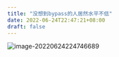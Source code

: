 ```yaml
---
title: "没想到bypass的人居然水平不低"
date: 2022-06-24T22:47:21+08:00
draft: false
---
```


![image-20220624224746689](https://res.cloudinary.com/dbzr1zvpf/image/upload/v1656082068/2022/06/0081d6b730e0997f2c860d4d301dac36.webp)
